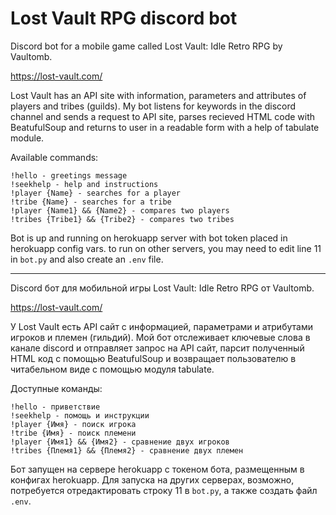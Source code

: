 # Lost Vault RPG discord bot

Discord bot for a mobile game called Lost Vault: Idle Retro RPG by Vaultomb.

https://lost-vault.com/

Lost Vault has an API site with information, parameters and attributes of players and tribes (guilds).
My bot listens for keywords in the discord channel and sends a request to API site, parses recieved HTML code with BeatufulSoup and returns to user in a readable form with a help of tabulate module.

Available commands:
```
!hello - greetings message
!seekhelp - help and instructions
!player {Name} - searches for a player
!tribe {Name} - searches for a tribe
!player {Name1} && {Name2} - compares two players
!tribes {Tribe1} && {Tribe2} - compares two tribes
```
Bot is up and running on herokuapp server with bot token placed in herokuapp config vars. to run on other servers, you may need to edit line 11 in ```bot.py``` and also create an ```.env``` file.

----

Discord бот для мобильной игры Lost Vault: Idle Retro RPG от Vaultomb.

https://lost-vault.com/

У Lost Vault есть API сайт с информацией, параметрами и атрибутами игроков и племен (гильдий).
Мой бот отслеживает ключевые слова в канале discord и отправляет запрос на API сайт, парсит полученный HTML код с помощью BeatufulSoup и возвращает пользователю в читабельном виде с помощью модуля tabulate.

Доступные команды:
```
!hello - приветствие
!seekhelp - помощь и инструкции
!player {Имя} - поиск игрока
!tribe {Имя} - поиск племени
!player {Имя1} && {Имя2} - сравнение двух игроков
!tribes {Племя1} && {Племя2} - сравнение двух племен
```
Бот запущен на сервере herokuapp с токеном бота, размещенным в конфигах herokuapp. Для запуска на других серверах, возможно, потребуется отредактировать строку 11 в ``bot.py``, а также создать файл ``.env``.
